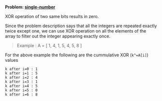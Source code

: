 **Problem: [single-number](https://www.interviewbit.com/problems/single-number)**

XOR operation of two same bits results in zero.


Since the problem description says that all the integers are repeated exactly twice except one, we can use XOR operation on all the elements of the array to filter out the integer appearing exactly once.

>Example : A = [ 1, 4, 1, 5, 4, 5, 8 ]

For the above example the following are the cummulative XOR (`k^=A[i]`) values 

    k after i=0 : 1
    k after i=1 : 5
    k after i=2 : 4
    k after i=3 : 1
    k after i=4 : 5
    k after i=5 : 0
    k after i=6 : 8